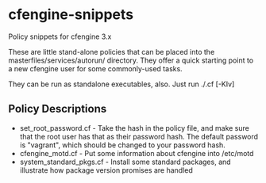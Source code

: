 cfengine-snippets
=================

Policy snippets for cfengine 3.x

These are little stand-alone policies that can be placed into the 
masterfiles/services/autorun/ directory.  They offer a quick starting point
to a new cfengine user for some commonly-used tasks.

They can be run as standalone executables, also.  Just run ./<policy>.cf [-KIv]

Policy Descriptions
------------------
* set_root_password.cf - Take the hash in the policy file, and make sure that the root user has that as their password hash.  The default password is "vagrant", which should be changed to your password hash.
* cfengine_motd.cf - Put some information about cfengine into /etc/motd
* system_standard_pkgs.cf - Install some standard packages, and illustrate how package version promises are handled
